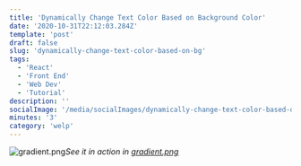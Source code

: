 ```yaml
---
title: 'Dynamically Change Text Color Based on Background Color'
date: '2020-10-31T22:12:03.284Z'
template: 'post'
draft: false
slug: 'dynamically-change-text-color-based-on-bg'
tags:
  - 'React'
  - 'Front End'
  - 'Web Dev'
  - 'Tutorial'
description: ''
socialImage: '/media/socialImages/dynamically-change-text-color-based-on-bg.png'
minutes: '3'
category: 'welp'
---
```


![gradient.png](/media/socialImages/dynamically-change-text-color-based-on-bg.png)_See it in action in [gradient.png](http://gradient-png.netlify.app/)_
